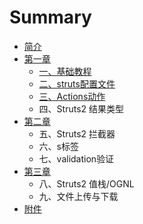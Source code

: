 # Summary

* [简介](README.md)
* [第一章](di-yi-zhang.md)
  * [一、基础教程](di-yi-zhang/yi-3001-ji-chu-jiao-cheng.md)
  * [二、struts配置文件](di-yi-zhang/er-3001-struts-pei-zhi-wen-jian.md)
  * [三、Actions动作](di-yi-zhang/san-3001-actions-dong-zuo.md)
  * 四、Struts2 结果类型
* [第二章](di-er-zhang.md)
  * 五、Struts2 拦截器
  * 六、s标签
  * 七、validation验证
* [第三章](di-san-zhang.md)
  * 八、Struts2 值栈/OGNL
  * 九、文件上传与下载
* [附件](fu-jian.md)

